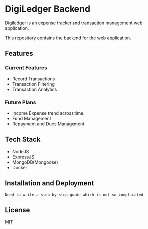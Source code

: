 # DigiLedger Backend

Digiledger is an expense tracker and transaction management web application.

This repository contains the backend for the web application.

## Features
### Current Features
  - Record Transactions
  - Transaction Filtering
  - Transaction Analytics
### Future Plans
  - Income Expense trend across time.
  - Fund Management
  - Repayment and Dues Management

## Tech Stack
- NodeJS
- ExpressJS
- MongoDB(Mongoose)
- Docker

## Installation and Deployment

` Need to write a step-by-step guide which is not so complicated `

## License
[MIT](LICENSE.md)

